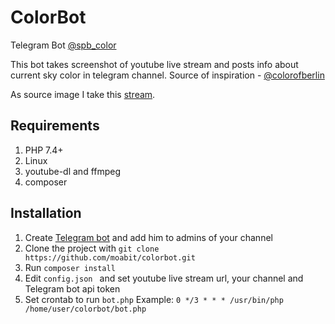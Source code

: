 # ColorBot
Telegram Bot [@spb_color](https://t.me/spb_color)  

This bot takes screenshot of youtube live stream and posts info about current sky color in telegram channel. Source of inspiration - [@colorofberlin](https://twitter.com/colorofberlin)

As source image I take this [stream](https://www.youtube.com/watch?v=X-dyUamzjJE).

## Requirements
1. PHP 7.4+ 
2. Linux
3. youtube-dl and ffmpeg
4. composer

## Installation
1. Create [Telegram bot](https://core.telegram.org/bots/api) and add him to admins of your channel
1. Clone the project with `git clone https://github.com/moabit/colorbot.git`
3. Run `composer install`
3. Edit `config.json ` and set youtube live stream url, your channel and Telegram bot api token
4. Set crontab to run `bot.php` Example: `0 */3 * * * /usr/bin/php /home/user/colorbot/bot.php`

